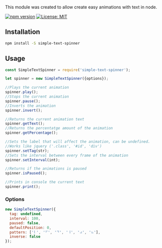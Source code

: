 This module was created to allow create easy animations with text in node.

[![npm version](https://badge.fury.io/js/simple-text-spinner.svg)](https://www.npmjs.com/package/simple-text-spinner) [![License: MIT](https://img.shields.io/badge/License-MIT-yellow.svg)](https://opensource.org/licenses/MIT)

## Installation

```sh
npm install -S simple-text-spinner
```

## Usage
```js
const SimpleTextSpinner = require('simple-text-spinner');

let spinner = new SimpleTextSpinner({options});

//Plays the current animation
spinner.play();
//Stops the current animation
spinner.pause();
//Inverts the animation
spinner.invert();

//Returns the current animation text
spinner.getText();
//Returns the percentatge amount of the animation
spinner.getPercentage();

//Sets the label that will affect the animation, can be undefined.
//Works like jquery ('.class', '#id', 'div')
spinner.setTag(str);
//Sets the interval between every frame of the animation
spinner.setInterval(int);

//Returns if the animations is paused
spinner.isPaused();

//Prints in console the current text
spinner.print();
```

### Options
```js
new SimpleTextSpinner({
  tag: undefined,
  interval: 100,
  paused: false,
  defaultPosition: 0,
  pattern: ['⠇', '⠋', '⠙', '⠸', '⠴', '⠦'],
  inverse: false
});
```
